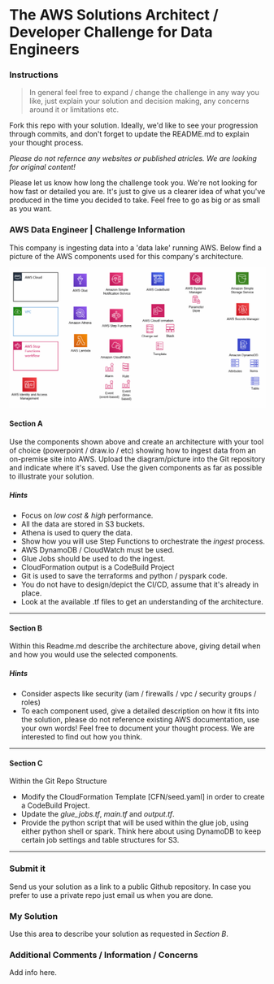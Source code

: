 # The AWS Solutions Architect / Developer Challenge for Data Engineers
### Instructions

> In general feel free to expand / change the challenge in any way you like, just explain your solution and decision making, any concerns around it or limitations etc.

Fork this repo with your solution. Ideally, we'd like to see your progression through commits, and don't forget to update the README.md to explain your thought process.

*Please do not refernce any websites or published atricles. We are looking for original content!*

Please let us know how long the challenge took you. We're not looking for how fast or detailed you are. It's just to give us a clearer idea of what you've produced in the time you decided to take. Feel free to go as big or as small as you want.

### AWS Data Engineer | Challenge Information

This company is ingesting data into a 'data lake' running AWS. Below find a picture of the AWS components used for this company's architecture. 

![AWS-COMPONENTS](/media/awscp.png)

#### Section A
Use the components shown above and create an architecture with your tool of choice (powerpoint / draw.io / etc) showing how to ingest data from an on-premise site into AWS. Upload the diagram/picture into the Git repository and indicate where it's saved. Use the given components as far as possible to illustrate your solution.

##### Hints
* Focus on *low cost & high* performance.
* All the data are stored in S3 buckets.
* Athena is used to query the data.
* Show how you will use Step Functions to orchestrate the *ingest* process.
* AWS DynamoDB / CloudWatch must be used.
* Glue Jobs should be used to do the ingest.
* CloudFormation output is a CodeBuild Project
* Git is used to save the terraforms and python / pyspark code.
* You do not have to design/depict the CI/CD, assume that it's already in place.
* Look at the available .tf files to get an understanding of the architecture.
___

#### Section B
Within this Readme.md describe the architecture above, giving detail when and how you would use the selected components.
##### Hints
* Consider aspects like security (iam / firewalls / vpc / security groups / roles)
* To each component used, give a detailed description on how it fits into the solution, please do not reference existing AWS documentation, use your own words! Feel free to document your thought process. We are interested to find out how you think.
___

#### Section C
Within the Git Repo Structure
* Modify the CloudFormation Template [CFN/seed.yaml] in order to create a CodeBuild Project.
* Update the _glue_jobs.tf_, _main.tf_ and _output.tf_. 
* Provide the python script that will be used within the glue job, using either python shell or spark. Think here about using DynamoDB to keep certain job settings and table structures for S3.
___

### Submit it

Send us your solution as a link to a public Github repository. In case you prefer to use a private repo just email us when you are done. 

### My Solution 
Use this area to describe your solution as requested in *_Section B_*. 


### Additional Comments / Information / Concerns
Add info here.
